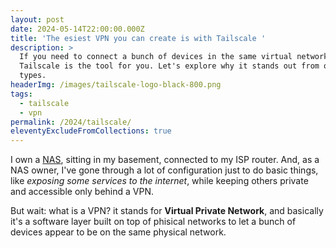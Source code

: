 ```yaml
---
layout: post
date: 2024-05-14T22:00:00.000Z
title: 'The esiest VPN you can create is with Tailscale '
description: >
  If you need to connect a bunch of devices in the same virtual network,
  Tailscale is the tool for you. Let's explore why it stands out from other VPN
  types. 
headerImg: /images/tailscale-logo-black-800.png
tags:
  - tailscale
  - vpn
permalink: /2024/tailscale/
eleventyExcludeFromCollections: true
---
```


I own a [NAS](https://michelenasti.com/2019/10/27/tips-tricks-from-my-linux-experience.html), sitting in my basement, connected to my ISP router. And, as a NAS owner, I've gone through a lot of configuration just to do basic things, like *exposing some services to the internet*, while keeping others private and accessible only behind a VPN.

But wait: what is a VPN? it stands for **Virtual Private Network**, and basically it's a software layer built on top of phisical networks to let a bunch of devices appear to be on the same physical network.
